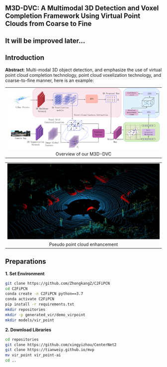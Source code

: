 ## M3D-DVC: A Multimodal 3D Detection and Voxel Completion Framework Using Virtual Point Clouds from Coarse to Fine

## It will be improved later...

## Introduction


<table class="center">
    <tr>
    <td width=100% style="border: none"><img src="assert/overview.png" style="width:100%"></td>
    </tr>
    <tr>
    <td width="100%" style="border: none; text-align: center; word-wrap: break-word">Overview of our M3D-DVC
</td>
  </tr>

  **Abstract**: Multi-modal 3D object detection, and emphasize the use of virtual point cloud completion technology, point cloud voxelization technology, and coarse-to-fine manner, here is an example:

<table class="center">
    <tr>
    <td width=100% style="border: none"><img src="assert/image-Point_enhancement.png" style="width:100%"></td>
    </tr>
    <tr>
    <td width="100%" style="border: none; text-align: center; word-wrap: break-word">Pseudo point cloud enhancement
</td>
  </tr>
</table>


## Preparations

**1. Set Environment**

```bash
git clone https://github.com/ZhongkangZ/C2FiPCN
cd C2FiPCN
conda create -n C2FiPCN python==3.7
conda activate C2FiPCN
pip install -r requirements.txt
mkdir repositories
mkdir -p generated_vir/demo_virpoint
mkdir models/vir_point
```
**2. Download Libraries**
```bash
cd repositories
git clone https://github.com/xingyizhou/CenterNet2
git clone https://tianweiy.github.io/mvp
mv vir_point vir_point-ai
cd ..
```
